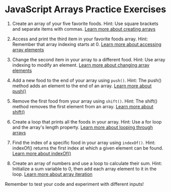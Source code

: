 # JavaScript Arrays Practice Exercises

1. Create an array of your five favorite foods.
   Hint: Use square brackets and separate items with commas.
   [Learn more about creating arrays](https://www.w3schools.com/js/js_arrays.asp)

2. Access and print the third item in your favorite foods array.
   Hint: Remember that array indexing starts at 0.
   [Learn more about accessing array elements](https://www.w3schools.com/js/js_arrays.asp)

3. Change the second item in your array to a different food.
   Hint: Use array indexing to modify an element.
   [Learn more about changing array elements](https://www.w3schools.com/js/js_arrays.asp)

4. Add a new food to the end of your array using `push()`.
   Hint: The push() method adds an element to the end of an array.
   [Learn more about push()](https://www.w3schools.com/jsref/jsref_push.asp)

5. Remove the first food from your array using `shift()`.
   Hint: The shift() method removes the first element from an array.
   [Learn more about shift()](https://www.w3schools.com/jsref/jsref_shift.asp)

6. Create a loop that prints all the foods in your array.
   Hint: Use a for loop and the array's length property.
   [Learn more about looping through arrays](https://www.w3schools.com/js/js_array_iteration.asp)

7. Find the index of a specific food in your array using `indexOf()`.
   Hint: indexOf() returns the first index at which a given element can be found.
   [Learn more about indexOf()](https://www.w3schools.com/jsref/jsref_indexof_array.asp)

8. Create an array of numbers and use a loop to calculate their sum.
   Hint: Initialize a sum variable to 0, then add each array element to it in the loop.
   [Learn more about array iteration](https://www.w3schools.com/js/js_array_iteration.asp)

Remember to test your code and experiment with different inputs!

